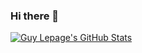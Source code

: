 ### Hi there 👋

[![Guy Lepage's GitHub Stats](https://github-readme-stats-guylepage3.vercel.app/api?username=guylepage3&show_icons=true&bg_color=ffffff&title_color=000000&icon_color=000000&text_color=000000&=true&count_private=true&include_all_commits=true&hide=contribs&custom_title=GitHub%20Stats&ring_color=000000)](https://github.com/guylepage3/github-readme-stats)
